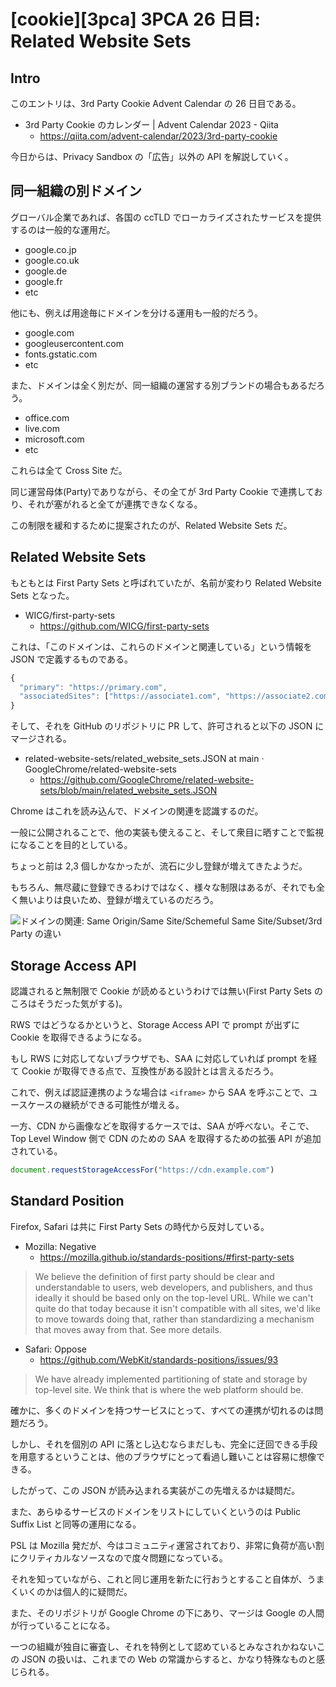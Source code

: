 # [cookie][3pca] 3PCA 26 日目: Related Website Sets

## Intro

このエントリは、3rd Party Cookie Advent Calendar の 26 日目である。

- 3rd Party Cookie のカレンダー | Advent Calendar 2023 - Qiita
  - https://qiita.com/advent-calendar/2023/3rd-party-cookie

今日からは、Privacy Sandbox の「広告」以外の API を解説していく。


## 同一組織の別ドメイン

グローバル企業であれば、各国の ccTLD でローカライズされたサービスを提供するのは一般的な運用だ。

- google.co.jp
- google.co.uk
- google.de
- google.fr
- etc

他にも、例えば用途毎にドメインを分ける運用も一般的だろう。

- google.com
- googleusercontent.com
- fonts.gstatic.com
- etc

また、ドメインは全く別だが、同一組織の運営する別ブランドの場合もあるだろう。

- office.com
- live.com
- microsoft.com
- etc

これらは全て Cross Site だ。

同じ運営母体(Party)でありながら、その全てが 3rd Party Cookie で連携しており、それが塞がれると全てが連携できなくなる。

この制限を緩和するために提案されたのが、Related Website Sets だ。


## Related Website Sets

もともとは First Party Sets と呼ばれていたが、名前が変わり Related Website Sets となった。

- WICG/first-party-sets
  - https://github.com/WICG/first-party-sets

これは、「このドメインは、これらのドメインと関連している」という情報を JSON で定義するものである。

```js
{
  "primary": "https://primary.com",
  "associatedSites": ["https://associate1.com", "https://associate2.com", "https://associate3.com"]
}
```

そして、それを GitHub のリポジトリに PR して、許可されると以下の JSON にマージされる。

- related-website-sets/related_website_sets.JSON at main · GoogleChrome/related-website-sets
  - https://github.com/GoogleChrome/related-website-sets/blob/main/related_website_sets.JSON

Chrome はこれを読み込んで、ドメインの関連を認識するのだ。

一般に公開されることで、他の実装も使えること、そして衆目に晒すことで監視になることを目的としている。

ちょっと前は 2,3 個しかなかったが、流石に少し登録が増えてきたようだ。

もちろん、無尽蔵に登録できるわけではなく、様々な制限はあるが、それでも全く無いよりは良いため、登録が増えているのだろう。

![ドメインの関連: Same Origin/Same Site/Schemeful Same Site/Subset/3rd Party の違い](domain-relation.png#6166x5132)


## Storage Access API

認識されると無制限で Cookie が読めるというわけでは無い(First Party Sets のころはそうだった気がする)。

RWS ではどうなるかというと、Storage Access API で prompt が出ずに Cookie を取得できるようになる。

もし RWS に対応してないブラウザでも、SAA に対応していれば prompt を経て Cookie が取得できる点で、互換性がある設計とは言えるだろう。

これで、例えば認証連携のような場合は `<iframe>` から SAA を呼ぶことで、ユースケースの継続ができる可能性が増える。

一方、CDN から画像などを取得するケースでは、SAA が呼べない。そこで、Top Level Window 側で CDN のための SAA を取得するための拡張 API が追加されている。

```js
document.requestStorageAccessFor("https://cdn.example.com")
```


## Standard Position

Firefox, Safari は共に First Party Sets の時代から反対している。

- Mozilla: Negative
  - https://mozilla.github.io/standards-positions/#first-party-sets

> We believe the definition of first party should be clear and understandable to users,
> web developers, and publishers, and thus ideally it should be based only on the top-level URL.
> While we can't quite do that today because it isn't compatible with all sites,
> we'd like to move towards doing that, rather than standardizing a mechanism that moves away from that. See more details.

- Safari: Oppose
  - https://github.com/WebKit/standards-positions/issues/93

> We have already implemented partitioning of state and storage by top-level site.
> We think that is where the web platform should be.

確かに、多くのドメインを持つサービスにとって、すべての連携が切れるのは問題だろう。

しかし、それを個別の API に落とし込むならまだしも、完全に迂回できる手段を用意するということは、他のブラウザにとって看過し難いことは容易に想像できる。

したがって、この JSON が読み込まれる実装がこの先増えるかは疑問だ。

また、あらゆるサービスのドメインをリストにしていくというのは Public Suffix List と同等の運用になる。

PSL は Mozilla 発だが、今はコミュニティ運営されており、非常に負荷が高い割にクリティカルなソースなので度々問題になっている。

それを知っていながら、これと同じ運用を新たに行おうとすること自体が、うまくいくのかは個人的に疑問だ。

また、そのリポジトリが Google Chrome の下にあり、マージは Google の人間が行っていることになる。

一つの組織が独自に審査し、それを特例として認めているとみなされかねないこの JSON の扱いは、これまでの Web の常識からすると、かなり特殊なものと感じられる。